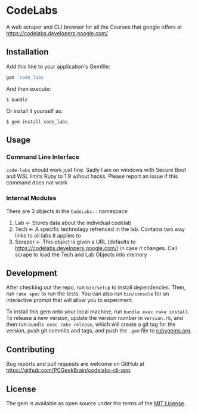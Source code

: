 # CodeLabs

A web scraper and CLI browser for all the Courses that google offers at https://codelabs.developers.google.com/

## Installation

Add this line to your application's Gemfile:

```ruby
gem 'code_labs'
```

And then execute:

    $ bundle

Or install it yourself as:

    $ gem install code_labs

## Usage

### Command Line Interface

`code-labs` should work just fine. Sadly I am on windows with Secure Boot and WSL limits Ruby to 1.9 wihout hacks. Please report an issue if this command does not work 
    
### Internal Modules

There are 3 objects in the `CodeLabs::` namespace
1. Lab <- Stores data about the individual codelab
2. Tech <- A specific technolagy refrenced in the lab. Contains two way links to all labs it applies to
3. Scraper <- This object is given a URL (defaults to https://codelabs.developers.google.com/) in case it changes. Call scrape to load the Tech and Lab Objects into memory

## Development

After checking out the repo, run `bin/setup` to install dependencies. Then, run `rake spec` to run the tests. You can also run `bin/console` for an interactive prompt that will allow you to experiment.

To install this gem onto your local machine, run `bundle exec rake install`. To release a new version, update the version number in `version.rb`, and then run `bundle exec rake release`, which will create a git tag for the version, push git commits and tags, and push the `.gem` file to [rubygems.org](https://rubygems.org).

## Contributing

Bug reports and pull requests are welcome on GitHub at https://github.com/PCGeekBrain/codelabs-cli-app.

## License

The gem is available as open source under the terms of the [MIT License](http://opensource.org/licenses/MIT).
